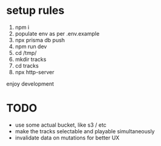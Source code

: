 # setup rules

1. npm i
2. populate env as per .env.example
3. npx prisma db push
4. npm run dev
5. cd /tmp/
6. mkdir tracks
7. cd tracks
8. npx http-server

enjoy development

# TODO

- use some actual bucket, like s3 / etc
- make the tracks selectable and playable simultaneously
- invalidate data on mutations for better UX
